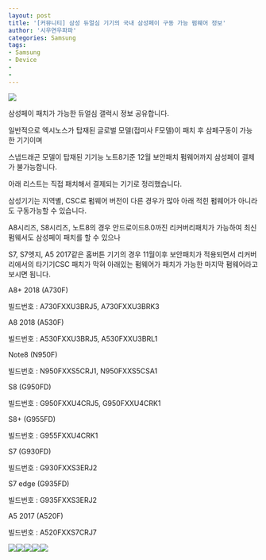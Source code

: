 ```yaml
---
layout: post
title: '[커뮤니티] 삼성 듀얼심 기기의 국내 삼성페이 구동 가능 펌웨어 정보'
author: '시우연우파파'
categories: Samsung
tags:
- Samsung
- Device
-
-
---
```



<script> location.href='https://cafe.naver.com/develoid/847699' ; </script>

<p><img src="https://dthumb-phinf.pstatic.net/?src=%22https%3A%2F%2Fcafeptthumb-phinf.pstatic.net%2FMjAxNzEyMzFfMTg3%2FMDAxNTE0NzI0Mzk3NDM2.EjYQ-bdiG3LKFHRn75mQ7eBBKhVM5uj38GOVJgD1fykg.k0_RT99TaGnkWmNJGXAcRQJSpMijrzTByQNphac_hqEg.PNG.searphiel9%2F%25EA%25B2%258C%25EC%258B%259C%25EA%25B8%2580_%25EC%259E%2591%25EC%2584%25B1_%25EC%25A0%2584_%25EA%25BC%25AD_%25EC%259D%25BD%25EC%2596%25B4%25EC%25A3%25BC%25EC%2584%25B8%25EC%259A%2594_%2528IT_%25EC%2586%258C%25ED%2586%25B5_%25EA%25B2%258C%25EC%258B%259C%25ED%258C%2590.png%3Ftype%3Dw740%22&amp;type=cafe_wa740"></p>
<p>삼성페이 패치가 가능한 듀얼심 갤럭시 정보 공유합니다.</p>
<p>일반적으로 엑시노스가 탑재된 글로벌 모델(접미사 F모델)이 패치 후 삼페구동이 가능한 기기이며</p>
<p>스냅드래곤 모델이 탑재된 기기능 노트8기준 12월 보안패치 펌웨어까지 삼성페이 결제가 불가능합니다.</p>
<p>아래 리스트는&nbsp;직접 패치해서 결제되는 기기로 정리했습니다.</p>
<p>삼성기기는 지역별, CSC로 펌웨어 버전이 다른 경우가 많아 아래 적힌 펌웨어가 아니라도 구동가능할 수 있습니다.</p>
<p>A8시리즈, S8시리즈, 노트8의 경우 안드로이드8.0까진 리커버리패치가 가능하여 최신펌웨서도 삼성페이 패치를 할 수 있으나&nbsp;</p>
<p>S7, S7엣지, A5 2017같은 홈버튼 기기의 경우&nbsp;11월이후 보안패치가 적용되면서 리커버리에서의 타기기CSC 패치가 막혀 아래있는 펌웨어가 패치가 가능한 마지막 펌웨어라고 보시면 됨니다.</p>
A8+ 2018 (A730F)<p>빌드번호 : A730FXXU3BRJ5, A730FXXU3BRK3</p>
<p>A8 2018 (A530F)</p>
<p>빌드번호 :&nbsp;A530FXXU3BRJ5, A530FXXU3BRL1</p>
<p>Note8 (N950F)</p>
<p>빌드번호 : N950FXXS5CRJ1, N950FXXS5CSA1</p>
<p>S8 (G950FD)</p>
<p>빌드번호 : G950FXXU4CRJ5, G950FXXU4CRK1</p>
<p>S8+ (G955FD)</p>
<p>빌드번호 : G955FXXU4CRK1</p>
<p>S7 (G930FD)</p>
<p>빌드번호 : G930FXXS3ERJ2</p>
<p>S7 edge (G935FD)</p>
<p>빌드번호 : G935FXXS3ERJ2</p>
<p>A5 2017 (A520F)&nbsp;</p>
<p>빌드번호 : A520FXXS7CRJ7</p>
<p><img src="https://cafeptthumb-phinf.pstatic.net/MjAxOTAxMzFfMjMg/MDAxNTQ4OTAxMzgzNTgy.Clstm9fEOzQWZq670yvWD3zTXKkU9us1jccecrTm6_Ug.fAQ9ZgtPK8WaaHYKpPA2S8LpOdC0NmmlOGn8YsD_JtEg.JPEG.fantasyrock/99F7D9485C523BA725.jpg?type=w740"><img src="https://cafeptthumb-phinf.pstatic.net/MjAxOTAxMzFfMTMy/MDAxNTQ4OTAxMzgzOTE0.GHnzgXxxKuKQn5Bv7Mtj4P5TVbIJuGk1PDBZKYEB0Vkg.egRh4s90XJ_c_a9lBaLrYBS6kmMwpOpEdfkuehRZEccg.JPEG.fantasyrock/99FA40335C467E4E1A.jpg?type=w740"><img src="https://cafeptthumb-phinf.pstatic.net/MjAxOTAxMzFfMjIx/MDAxNTQ4OTAxMzg0MjI4.ibVfSEkB02LQlCDKP03VcWOGWF_gV0li63woTmf_OEMg.HWWNSm0Ej_DHuq7QyinD_6-ehOJc0B-GhO6nYX9qNscg.JPEG.fantasyrock/99607F485BEFEF923A.jpg?type=w740"><img src="https://cafeptthumb-phinf.pstatic.net/MjAxOTAxMzFfMjA3/MDAxNTQ4OTAxMzg0NTM5.5xiyAiVQ1ONBcfPFlUJcfkUqDenhpsmnN417JVSwHnAg.qwqxVU0Aw6SS_FJAFPy-kAWW3-EGgMSBKtrps0uNy7Yg.JPEG.fantasyrock/20190129_111459.jpg?type=w740"><img src="https://cafeptthumb-phinf.pstatic.net/MjAxOTAxMzFfMjcz/MDAxNTQ4OTAxMzg0ODcz.e4oYLugK_gfm6nWZXv-P5QaAspnKoLbra0iBNQlqhYEg.jh_mkSrLZqULCkPcALfwW4SyBUGN09H7_M4eRN65C78g.JPEG.fantasyrock/20190129_182017.jpg?type=w740"></p>
<p>
